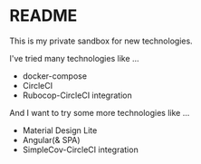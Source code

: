 # README

This is my private sandbox for new technologies.

I've tried many technologies like ...

* docker-compose
* CircleCI
* Rubocop-CircleCI integration

And I want to try some more technologies like ...

* Material Design Lite
* Angular(& SPA)
* SimpleCov-CircleCI integration
